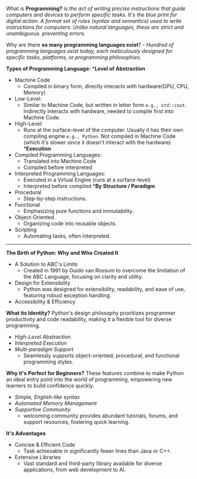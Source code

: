 What is **Programming?**
	*is the act of writing precise instructions that guide computers and devices to perform specific tasks. It's the blue print for digital action.*
	*A format set of rules (syntax and semantics) used to write instructions for computers. Unlike natural languages, these are strict and unambiguous. preventing errors.*

Why are there **so many programming languages exist**?
	*- Hundred of programming languages exist today, each meticulously designed for specific tasks, platforms, or programming philosophies*.

**Types of Programming Language:**
***Level of Abstraction**
- Machine Code
	- Compiled in binary form, directly interacts with hardware(GPU, CPU, Memory)
- Low-Level:
	- Similar to Machine Code, but written in letter form `e.g., std::cout`. Indirectly interacts with hardware, needed to compile first into Machine Code.
- High-Level:
	- Runs at the surface-level of the computer. Usually it has their own compiling engine `e.g., Python`. Not compiled in Machine Code (which it's slower since it doesn't interact with the hardware)
***Execution**
- Compiled Programming Languages:
	- Translated into Machine Code
	- Compiled before interpreted
- Interpreted Programming Languages:
	- Executed in a Virtual Engine (runs at a surface-level)
	- Interpreted before compiled
***By Structure / Paradigm**
- Procedural
	- Step-by-step instructions.
- Functional
	- Emphasizing pure functions and immutability.
- Object-Oriented
	- Organizing code into reusable objects.
- Scripting
	- Automating tasks, often interpreted.

---

**The Birth of Python: Why and Who Created It**
- A Solution to ABC's Limits
	- Created in 1991 by Guido van Rossum to overcome the limitation of the ABC Language, focusing on clarity and utility.
- Design for Extensibility
	- Python was designed for extensibility, readability, and ease of use, featuring robust exception handling.
- Accessibility & Efficiency

**What its Identity?**
Python's design philosophy prioritizes programmer productivity and code readability, making it a flexible tool for diverse programming.
- *High-Level Abstraction*
- *Interpreted Execution*
- *Multi-paradigm Support*
	- Seamlessly supports object-oriented, procedural, and functional programming styles.

**Why it's Perfect for Beginners?**
These features combine to make Python an ideal entry point into the world of programming, empowering new learners to build confidence quickly.
- *Simple, English-like syntax*
- *Automated Memory Management* 
- *Supportive Community*
	- welcoming community provides abundant tutorials, forums, and support resources, fostering quick learning.

**It's Advantages**
- Concise & Efficient Code
	- Task achievable in significantly fewer lines than Java or C++.
- Extensive Libraries
	- Vast standard and third-party library available for diverse applications, from web development to AI.

